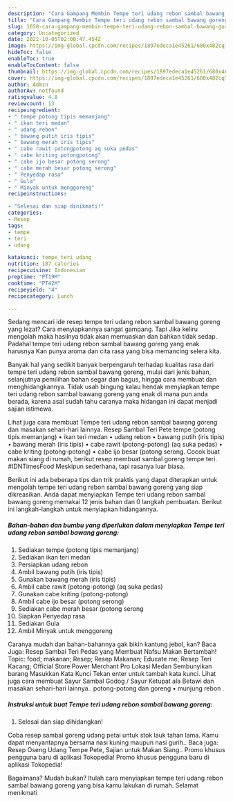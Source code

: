 ```yaml
---
description: "Cara Gampang Membin Tempe teri udang rebon sambal bawang goreng yang Enak"
title: "Cara Gampang Membin Tempe teri udang rebon sambal bawang goreng yang Enak"
slug: 1650-cara-gampang-membin-tempe-teri-udang-rebon-sambal-bawang-goreng-yang-enak
category: Uncategorized
date: 2022-10-05T02:00:47.454Z
image: https://img-global.cpcdn.com/recipes/1897edeca1e45261/680x482cq70/tempe-teri-udang-rebon-sambal-bawang-goreng-foto-resep-utama.jpg
hideToc: false
enableToc: true
enableTocContent: false
thumbnail: https://img-global.cpcdn.com/recipes/1897edeca1e45261/680x482cq70/tempe-teri-udang-rebon-sambal-bawang-goreng-foto-resep-utama.jpg
cover: https://img-global.cpcdn.com/recipes/1897edeca1e45261/680x482cq70/tempe-teri-udang-rebon-sambal-bawang-goreng-foto-resep-utama.jpg
author: Admin
authorAv: notfound
ratingvalue: 4.8
reviewcount: 13
recipeingredient:
- " tempe potong tipis memanjang"
- " ikan teri medan"
- " udang rebon"
- " bawang putih iris tipis"
- " bawang merah iris tipis"
- " cabe rawit potongpotong aq suka pedas"
- " cabe kriting potongpotong"
- " cabe ijo besar potong serong"
- " cabe merah besar potong serong"
- " Penyedap rasa"
- " Gula"
- " Minyak untuk menggoreng"
recipeinstructions:

- "Selesai dan siap dinikmati!"
categories:
- Resep
tags:
- tempe
- teri
- udang

katakunci: tempe teri udang 
nutrition: 187 calories
recipecuisine: Indonesian
preptime: "PT19M"
cooktime: "PT42M"
recipeyield: "4"
recipecategory: Lunch

---
```



Sedang mencari ide resep tempe teri udang rebon sambal bawang goreng yang lezat? Cara menyiapkannya sangat gampang. Tapi Jika keliru mengolah maka hasilnya tidak akan memuaskan dan bahkan tidak sedap. Padahal tempe teri udang rebon sambal bawang goreng yang enak harusnya Kan punya aroma dan cita rasa yang bisa memancing selera kita.


Banyak hal yang sedikit banyak berpengaruh terhadap kualitas rasa dari tempe teri udang rebon sambal bawang goreng, mulai dari jenis bahan, selanjutnya pemilihan bahan segar dan bagus, hingga cara membuat dan menghidangkannya. Tidak usah bingung kalau hendak menyiapkan tempe teri udang rebon sambal bawang goreng yang enak di mana pun anda berada, karena asal sudah tahu caranya maka hidangan ini dapat menjadi sajian istimewa.

Lihat juga cara membuat Tempe teri udang rebon sambal bawang goreng dan masakan sehari-hari lainnya. Resep Sambal Teri Pete tempe (potong tipis memanjang) • ikan teri medan • udang rebon • bawang putih (iris tipis) • bawang merah (iris tipis) • cabe rawit (potong-potong) (aq suka pedas) • cabe kriting (potong-potong) • cabe ijo besar (potong serong. Cocok buat makan siang di rumah, berikut resep membuat sambal goreng tempe teri. #IDNTimesFood Meskipun sederhana, tapi rasanya luar biasa.


Berikut ini ada beberapa tips dan trik praktis yang dapat diterapkan untuk mengolah tempe teri udang rebon sambal bawang goreng yang siap dikreasikan. Anda dapat menyiapkan Tempe teri udang rebon sambal bawang goreng memakai 12 jenis bahan dan 0 langkah pembuatan. Berikut ini langkah-langkah untuk menyiapkan hidangannya.

<!--inarticleads1-->

##### Bahan-bahan dan bumbu yang diperlukan dalam menyiapkan Tempe teri udang rebon sambal bawang goreng:

1. Sediakan  tempe (potong tipis memanjang)
1. Sediakan  ikan teri medan
1. Persiapkan  udang rebon
1. Ambil  bawang putih (iris tipis)
1. Gunakan  bawang merah (iris tipis)
1. Ambil  cabe rawit (potong-potong) (aq suka pedas)
1. Gunakan  cabe kriting (potong-potong)
1. Ambil  cabe ijo besar (potong serong)
1. Sediakan  cabe merah besar (potong serong
1. Siapkan  Penyedap rasa
1. Sediakan  Gula
1. Ambil  Minyak untuk menggoreng


Caranya mudah dan bahan-bahannya gak bikin kantung jebol, kan? Baca Juga: Resep Sambal Teri Pedas yang Membuat Nafsu Makan Bertambah! Topic: food; makanan; Resep; Resep Makanan; Educate me; Resep Teri Kacang; Official Store Power Merchant Pro Lokasi Medan Sembunyikan barang Masukkan Kata Kunci Tekan enter untuk tambah kata kunci. Lihat juga cara membuat Sayur Sambal Godog / Sayur Ketupat ala Betawi dan masakan sehari-hari lainnya.. potong-potong dan goreng • munjung rebon . 

<!--inarticleads2-->

##### Instruksi untuk buat Tempe teri udang rebon sambal bawang goreng:


1. Selesai dan siap dihidangkan!

Coba resep sambal goreng udang petai untuk stok lauk tahan lama. Kamu dapat menyantapnya bersama nasi kuning maupun nasi gurih.. Baca juga: Resep Oseng Udang Tempe Pete, Sajian untuk Makan Siang.. Promo khusus pengguna baru di aplikasi Tokopedia! Promo khusus pengguna baru di aplikasi Tokopedia! 

Bagaimana? Mudah bukan? Itulah cara menyiapkan tempe teri udang rebon sambal bawang goreng yang bisa kamu lakukan di rumah. Selamat menikmati
